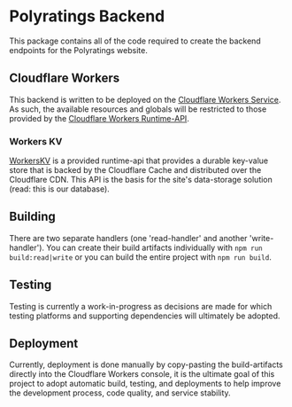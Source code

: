# Polyratings Backend
This package contains all of the code required to create the backend endpoints for the Polyratings website.

## Cloudflare Workers
This backend is written to be deployed on the [Cloudflare Workers Service](https://workers.cloudflare.com/). As such,
the available resources and globals will be restricted to those provided by the [Cloudflare Workers Runtime-API](
https://developers.cloudflare.com/workers/runtime-apis).

### Workers KV
[WorkersKV](https://developers.cloudflare.com/workers/runtime-apis/kv) is a provided runtime-api that provides a durable
key-value store that is backed by the Cloudflare Cache and distributed over the Cloudflare CDN. This API is the basis 
for the site's data-storage solution (read: this is our database).

## Building
There are two separate handlers (one 'read-handler' and another 'write-handler'). You can create their build artifacts 
individually with `npm run build:read|write` or you can build the entire project with `npm run build`.

## Testing
Testing is currently a work-in-progress as decisions are made for which testing platforms and supporting dependencies
will ultimately be adopted.

## Deployment
Currently, deployment is done manually by copy-pasting the build-artifacts directly into the Cloudflare Workers console,
it is the ultimate goal of this project to adopt automatic build, testing, and deployments to help improve the 
development process, code quality, and service stability.